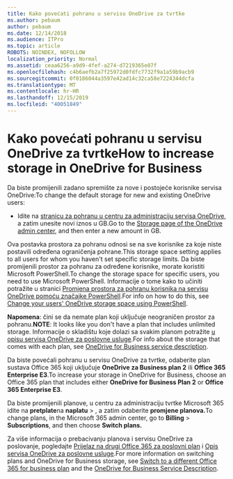 ```yaml
---
title: Kako povećati pohranu u servisu OneDrive za tvrtke
ms.author: pebaum
author: pebaum
ms.date: 12/14/2018
ms.audience: ITPro
ms.topic: article
ROBOTS: NOINDEX, NOFOLLOW
localization_priority: Normal
ms.assetid: ceaa6256-a9d9-4fef-a274-d7219365e07f
ms.openlocfilehash: c4b6aefb2a7f25972d0fdfc7732f9a1a59b9acb9
ms.sourcegitcommit: 0f0186044a3597e42ad14c32ca58e7224344dcfa
ms.translationtype: MT
ms.contentlocale: hr-HR
ms.lasthandoff: 12/15/2019
ms.locfileid: "40051849"
---
```

# <a name="how-to-increase-storage-in-onedrive-for-business"></a><span data-ttu-id="432b9-102">Kako povećati pohranu u servisu OneDrive za tvrtke</span><span class="sxs-lookup"><span data-stu-id="432b9-102">How to increase storage in OneDrive for Business</span></span>

<span data-ttu-id="432b9-103">Da biste promijenili zadano spremište za nove i postojeće korisnike servisa OneDrive:</span><span class="sxs-lookup"><span data-stu-id="432b9-103">To change the default storage for new and existing OneDrive users:</span></span>
  
- <span data-ttu-id="432b9-104">Idite na [stranicu za pohranu u centru za administraciju servisa OneDrive](https://admin.onedrive.com/?v=StorageSettings), a zatim unesite novi iznos u GB.</span><span class="sxs-lookup"><span data-stu-id="432b9-104">Go to the [Storage page of the OneDrive admin center](https://admin.onedrive.com/?v=StorageSettings), and then enter a new amount in GB.</span></span>
    
<span data-ttu-id="432b9-105">Ova postavka prostora za pohranu odnosi se na sve korisnike za koje niste postavili određena ograničenja pohrane.</span><span class="sxs-lookup"><span data-stu-id="432b9-105">This storage space setting applies to all users for whom you haven't set specific storage limits.</span></span> <span data-ttu-id="432b9-106">Da biste promijenili prostor za pohranu za određene korisnike, morate koristiti Microsoft PowerShell.</span><span class="sxs-lookup"><span data-stu-id="432b9-106">To change the storage space for specific users, you need to use Microsoft PowerShell.</span></span> <span data-ttu-id="432b9-107">Informacije o tome kako to učiniti potražite u stranici [Promjena prostora za pohranu korisnika na servisu OneDrive pomoću značajke PowerShell](https://go.microsoft.com/fwlink/?linkid=866402).</span><span class="sxs-lookup"><span data-stu-id="432b9-107">For info on how to do this, see [Change your users' OneDrive storage space using PowerShell](https://go.microsoft.com/fwlink/?linkid=866402).</span></span> 
  
 <span data-ttu-id="432b9-108">**Napomena**: čini se da nemate plan koji uključuje neograničen prostor za pohranu.</span><span class="sxs-lookup"><span data-stu-id="432b9-108">**NOTE**: It looks like you don't have a plan that includes unlimited storage.</span></span> <span data-ttu-id="432b9-109">Informacije o skladištu koje dolazi sa svakim planom potražite [u opisu servisa OneDrive za poslovne usluge](https://go.microsoft.com/fwlink/p/?LinkID=826071).</span><span class="sxs-lookup"><span data-stu-id="432b9-109">For info about the storage that comes with each plan, see [OneDrive for Business service description](https://go.microsoft.com/fwlink/p/?LinkID=826071).</span></span>
  
<span data-ttu-id="432b9-110">Da biste povećali pohranu u servisu OneDrive za tvrtke, odaberite plan sustava Office 365 koji uključuje **OneDrive za Business plan 2** ili **Office 365 Enterprise E3**.</span><span class="sxs-lookup"><span data-stu-id="432b9-110">To increase your storage in OneDrive for Business, choose an Office 365 plan that includes either **OneDrive for Business Plan 2** or **Office 365 Enterprise E3**.</span></span> 
  
<span data-ttu-id="432b9-111">Da biste promijenili planove, u centru za administraciju tvrtke Microsoft 365 idite na **pretplate**na **naplatu** \> , a zatim odaberite **promjene planova.**</span><span class="sxs-lookup"><span data-stu-id="432b9-111">To change plans, in the Microsoft 365 admin center, go to **Billing** \> **Subscriptions**, and then choose **Switch plans.**</span></span>
  
<span data-ttu-id="432b9-112">Za više informacija o prebacivanju planova i servisu OneDrive za poslovanje, pogledajte [Prijelaz na drugi Office 365 za poslovni plan](https://go.microsoft.com/fwlink/?LinkId=2031117) i [Opis servisa OneDrive za poslovne usluge](https://go.microsoft.com/fwlink/?LinkId-2031122).</span><span class="sxs-lookup"><span data-stu-id="432b9-112">For more information on switching plans and OneDrive for Business storage, see [Switch to a different Office 365 for business plan](https://go.microsoft.com/fwlink/?LinkId=2031117) and the [OneDrive for Business Service Description](https://go.microsoft.com/fwlink/?LinkId-2031122).</span></span>
  

